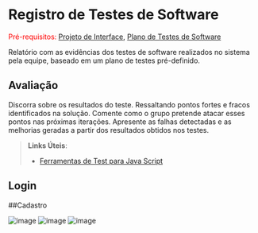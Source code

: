# Registro de Testes de Software

<span style="color:red">Pré-requisitos: <a href="3-Projeto de Interface.md"> Projeto de Interface</a></span>, <a href="8-Plano de Testes de Software.md"> Plano de Testes de Software</a>

Relatório com as evidências dos testes de software realizados no sistema pela equipe, baseado em um plano de testes pré-definido.

## Avaliação

Discorra sobre os resultados do teste. Ressaltando pontos fortes e fracos identificados na solução. Comente como o grupo pretende atacar esses pontos nas próximas iterações. Apresente as falhas detectadas e as melhorias geradas a partir dos resultados obtidos nos testes.

> **Links Úteis**:
> - [Ferramentas de Test para Java Script](https://geekflare.com/javascript-unit-testing/)

## Login


##Cadastro

![image](https://user-images.githubusercontent.com/100742971/173206557-69f01a60-03bf-4fa7-b178-2b21c96d826f.png)
![image](https://user-images.githubusercontent.com/100742971/173206579-1a85a460-4f62-461e-8d1b-5a50a1de4050.png)
![image](https://user-images.githubusercontent.com/100742971/173206591-c7989c46-3c8e-4c2f-8392-168a6f88d9e1.png)


